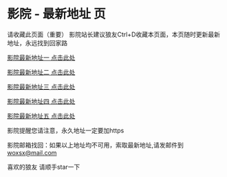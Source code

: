 # 影院 - 最新地址 页

请收藏此页面（重要）
影院站长建议狼友Ctrl+D收藏本页面，本页随时更新最新地址，永远找到回家路

[影院最新地址一 点击此处](https://5geqao.xyz/) 

[影院最新地址二 点击此处](https://5gdawe.xyz/) 

[影院最新地址三 点击此处](https://5ggama.xyz/) 

[影院最新地址四 点击此处](https://5guen.xyz/) 

[影院最新地址五 点击此处](https://5gcunp.xyz/) 

影院提醒您请注意，永久地址一定要加https

影院邮箱找回：如果以上地址均不可用，索取最新地址,请发邮件到 woxsx@mail.com

喜欢的狼友 请顺手star一下
